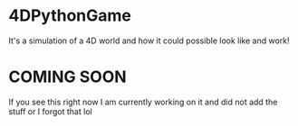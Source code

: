 # 4DPythonGame
It's a simulation of a 4D world and how it could possible look like and work! 


# COMING SOON
If you see this right now I am currently working on it and did not add the stuff or I forgot that lol
